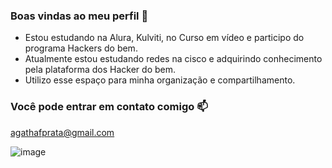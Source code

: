 ### Boas vindas ao meu perfil 💜


- Estou estudando na Alura, Kulviti, no Curso em vídeo e participo do programa Hackers do bem.
- Atualmente estou estudando redes na cisco e adquirindo conhecimento pela plataforma dos Hacker do bem.
- Utilizo esse espaço para minha organização e compartilhamento.

### Você pode entrar em contato comigo 📫

agathafprata@gmail.com

![image](https://github.com/Agathafp/Agathafp/assets/160909766/1882dabe-a4bd-466a-8063-2cacef12f205)

